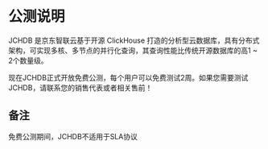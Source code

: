 # 公测说明

JCHDB 是京东智联云基于开源 ClickHouse 打造的分析型云数据库，具有分布式架构，可实现多核、多节点的并行化查询，其查询性能比传统开源数据库的高1 ~ 2个数量级。

现在JCHDB正式开放免费公测，每个用户可以免费测试2周。如果您需要测试JCHDB，请联系您的销售代表或者相关售前！

## 备注
免费公测期间，JCHDB不适用于SLA协议
